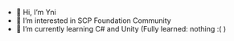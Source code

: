 - 👋 Hi, I’m Yni
- 👀 I’m interested in SCP Foundation Community
- 🌱 I’m currently learning C# and Unity (Fully learned: nothing :( )
<!---
- 💞️ I’m looking to collaborate on various SCP projects(only to translate or to help (because I do not know fully any programming language)).
- 📫 How to reach me
- some link...

Yni-Viar/Yni-Viar is a ✨ special ✨ repository because its `README.md` (this file) appears on your GitHub profile.
You can click the Preview link to take a look at your changes.
--->
